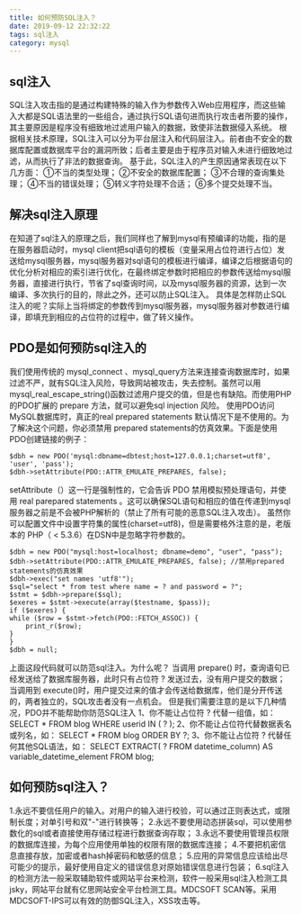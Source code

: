 ```yaml
---
title: 如何预防SQL注入？
date: 2019-09-12 22:32:22
tags: sql注入
category: mysql
---
```


## sql注入
SQL注入攻击指的是通过构建特殊的输入作为参数传入Web应用程序，而这些输入大都是SQL语法里的一些组合，通过执行SQL语句进而执行攻击者所要的操作，其主要原因是程序没有细致地过滤用户输入的数据，致使非法数据侵入系统。
根据相关技术原理，SQL注入可以分为平台层注入和代码层注入。前者由不安全的数据库配置或数据库平台的漏洞所致；后者主要是由于程序员对输入未进行细致地过滤，从而执行了非法的数据查询。
基于此，SQL注入的产生原因通常表现在以下几方面：
①不当的类型处理；
②不安全的数据库配置；
③不合理的查询集处理；
④不当的错误处理；
⑤转义字符处理不合适；
⑥多个提交处理不当。

## 解决sql注入原理
在知道了sql注入的原理之后，我们同样也了解到mysql有预编译的功能，指的是在服务器启动时，mysql client把sql语句的模板（变量采用占位符进行占位）发送给mysql服务器，mysql服务器对sql语句的模板进行编译，编译之后根据语句的优化分析对相应的索引进行优化，在最终绑定参数时把相应的参数传送给mysql服务器，直接进行执行，节省了sql查询时间，以及mysql服务器的资源，达到一次编译、多次执行的目的，除此之外，还可以防止SQL注入。
具体是怎样防止SQL注入的呢？实际上当将绑定的参数传到mysql服务器，mysql服务器对参数进行编译，即填充到相应的占位符的过程中，做了转义操作。

## PDO是如何预防sql注入的
我们使用传统的 mysql_connect 、mysql_query方法来连接查询数据库时，如果过滤不严，就有SQL注入风险，导致网站被攻击，失去控制。虽然可以用mysql_real_escape_string()函数过滤用户提交的值，但是也有缺陷。而使用PHP的PDO扩展的 prepare 方法，就可以避免sql injection 风险。
使用PDO访问MySQL数据库时，真正的real prepared statements 默认情况下是不使用的。为了解决这个问题，你必须禁用 prepared statements的仿真效果。下面是使用PDO创建链接的例子：
```
$dbh = new PDO('mysql:dbname=dbtest;host=127.0.0.1;charset=utf8', 'user', 'pass');
$dbh->setAttribute(PDO::ATTR_EMULATE_PREPARES, false);
```
setAttribute（）这一行是强制性的，它会告诉 PDO 禁用模拟预处理语句，并使用 real parepared statements 。这可以确保SQL语句和相应的值在传递到mysql服务器之前是不会被PHP解析的（禁止了所有可能的恶意SQL注入攻击）。
虽然你可以配置文件中设置字符集的属性(charset=utf8)，但是需要格外注意的是，老版本的 PHP（ < 5.3.6）在DSN中是忽略字符参数的。

```
$dbh = new PDO("mysql:host=localhost; dbname=demo", "user", "pass");
$dbh->setAttribute(PDO::ATTR_EMULATE_PREPARES, false); //禁用prepared statements的仿真效果
$dbh->exec("set names 'utf8'"); 
$sql="select * from test where name = ? and password = ?";
$stmt = $dbh->prepare($sql); 
$exeres = $stmt->execute(array($testname, $pass)); 
if ($exeres) { 
while ($row = $stmt->fetch(PDO::FETCH_ASSOC)) {
    print_r($row);
}
}
$dbh = null;
```
上面这段代码就可以防范sql注入。为什么呢？
当调用 prepare() 时，查询语句已经发送给了数据库服务器，此时只有占位符 ? 发送过去，没有用户提交的数据；当调用到 execute()时，用户提交过来的值才会传送给数据库，他们是分开传送的，两者独立的，SQL攻击者没有一点机会。
但是我们需要注意的是以下几种情况，PDO并不能帮助你防范SQL注入
1、你不能让占位符 ? 代替一组值，如：
SELECT * FROM blog WHERE userid IN ( ? );
2、你不能让占位符代替数据表名或列名，如：
SELECT * FROM blog ORDER BY ?;
3、你不能让占位符 ? 代替任何其他SQL语法，如：
SELECT EXTRACT( ? FROM datetime_column) AS variable_datetime_element FROM blog;


## 如何预防sql注入？
1.永远不要信任用户的输入。对用户的输入进行校验，可以通过正则表达式，或限制长度；对单引号和双"-"进行转换等；
2.永远不要使用动态拼装sql，可以使用参数化的sql或者直接使用存储过程进行数据查询存取；
3.永远不要使用管理员权限的数据库连接，为每个应用使用单独的权限有限的数据库连接；
4.不要把机密信息直接存放，加密或者hash掉密码和敏感的信息；
5.应用的异常信息应该给出尽可能少的提示，最好使用自定义的错误信息对原始错误信息进行包装；
6.sql注入的检测方法一般采取辅助软件或网站平台来检测，软件一般采用sql注入检测工具jsky，网站平台就有亿思网站安全平台检测工具。MDCSOFT SCAN等。采用MDCSOFT-IPS可以有效的防御SQL注入，XSS攻击等。